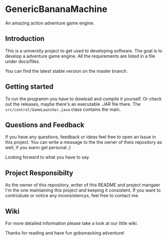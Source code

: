 # GenericBananaMachine
An amazing action adventure game engine.

## Introduction

This is a university project to get used to developing software.
The goal is to develop a adventure game engine. All the requirements are listed in a file under docs/files.

You can find the latest stable version on the master branch.

## Getting started

To run the programm you have to dowload and compile it yourself. Or check out the releases, maybe there's an executable .JAR file there.
The `src/control/GameLauncher.java` class contains the main.

## Questions and Feedback

If you have any questions, feedback or ideas feel free to open an Issue in this project. 
You can write a message to the the owner of theis repository as well, if you wann get personal ;)

Looking forward to what you have to say.

## Project Responsibilty

As the owner of this repository, writer of this README and project mangaer I'm the one maintaining this project and keeping it consistent.
If you want to contriubute or notice any inconsistencys, feel free to contact me.

## Wiki

For more detailed information please take a look at our little wiki.

Thanks for reading and have fun gobsmacking adventure!
